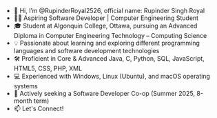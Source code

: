 - 👋 Hi, I’m @RupinderRoyal2526, official name: Rupinder Singh Royal
- 🧑‍💻 Aspiring Software Developer | Computer Engineering Student
- 🎓 Student at Algonquin College, Ottawa, pursuing an Advanced Diploma in Computer Engineering Technology – Computing Science
- 💡 Passionate about learning and exploring different programming languages and software development technologies
- 🛠️ Proficient in Core & Advanced Java, C, Python, SQL, JavaScript, HTML5, CSS, PHP, XML
- 💻 Experienced with Windows, Linux (Ubuntu), and macOS operating systems
- 🚀 Actively seeking a Software Developer Co-op (Summer 2025, 8-month term)
- 📫 Let's Connect!

<!---
RupinderRoyal2526/RupinderRoyal2526 is a ✨ special ✨ repository because its `README.md` (this file) appears on your GitHub profile.
You can click the Preview link to take a look at your changes.
--->

